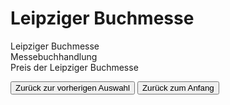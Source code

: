 <link rel="stylesheet" href="/Buchstadt-Leipzig/css/style.css">
<style>
.bgimg-1 {
  background-image: url("https://upload.wikimedia.org/wikipedia/commons/e/ea/Leipziger_Buchmesse_2017.jpg");
}
.bgimg-2 {
  background-image: url("https://pm2.phs.ed.ac.uk/~mcolombo/pr_buch12_5021.jpg");
}
.bgimg-3 {
  background-image: url("https://upload.wikimedia.org/wikipedia/commons/e/e8/Jury_des_Preises_der_Leipziger_Buchmesse_2018.jpg");
}
</style>

# Leipziger Buchmesse

<div class="bgimg-1">
  <div class="caption">
  <span class="border">Leipziger Buchmesse</span>
  </div>
</div>
<div class="separator"></div>

<div class="bgimg-2">
  <div class="caption">
  <span class="border">Messebuchhandlung</span>
  </div>
</div>
<div class="separator"></div>

<div class="bgimg-3">
  <div class="caption">
  <span class="border">Preis der Leipziger Buchmesse</span>
  </div>
</div>

<button type="button" onclick="history.back();">Zurück zur vorherigen Auswahl</button>
<button type="button" onclick="window.location='/Buchstadt-Leipzig'">Zurück zum Anfang</button>
